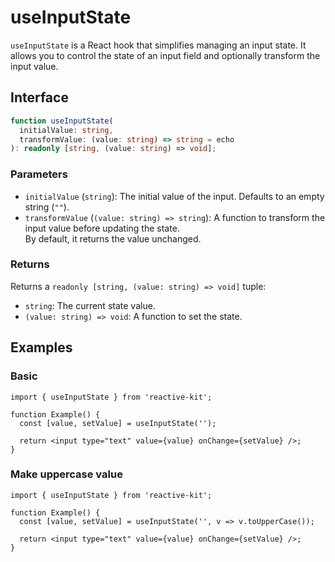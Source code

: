 # useInputState

`useInputState` is a React hook that simplifies managing an input state.
It allows you to control the state of an input field and optionally transform the input value.

## Interface

```ts
function useInputState(
  initialValue: string,
  transformValue: (value: string) => string = echo
): readonly [string, (value: string) => void];
```

### Parameters

- `initialValue` (`string`): The initial value of the input. Defaults to an empty string (`""`).
- `transformValue` (`(value: string) => string`): A function to transform the input value before updating the state.  
  By default, it returns the value unchanged.

### Returns

Returns a `readonly [string, (value: string) => void]` tuple:

- `string`: The current state value.
- `(value: string) => void`: A function to set the state.

## Examples

### Basic

```tsx
import { useInputState } from 'reactive-kit';

function Example() {
  const [value, setValue] = useInputState('');

  return <input type="text" value={value} onChange={setValue} />;
}
```

### Make uppercase value

```tsx
import { useInputState } from 'reactive-kit';

function Example() {
  const [value, setValue] = useInputState('', v => v.toUpperCase());

  return <input type="text" value={value} onChange={setValue} />;
}
```
